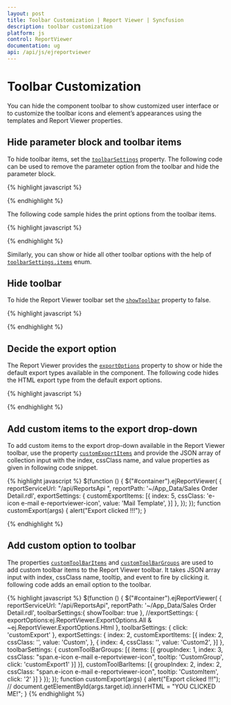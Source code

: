 ```yaml
---
layout: post
title: Toolbar Customization | Report Viewer | Syncfusion
description: toolbar customization
platform: js
control: ReportViewer
documentation: ug
api: /api/js/ejreportviewer
---
```


# Toolbar Customization
You can hide the component toolbar to show customized user interface or to customize the toolbar icons and element’s appearances using the templates and Report Viewer properties.  

## Hide parameter block and toolbar items
To hide toolbar items, set the [`toolbarSettings`](../api/ejreportviewer#members:toolbarsettings) property. The following code can be used to remove the parameter option from the toolbar and hide the parameter block.

{% highlight javascript %}
        <script type="text/javascript">
            $(function () {
                $("#viewer").ejReportViewer({
                    toolbarSettings: {
                        items: ej.ReportViewer.ToolbarItems.All & ~ej.ReportViewer.ToolbarItems.Parameters
                    }
                });
            });
        </script>

{% endhighlight %}

The following code sample hides the print options from the toolbar items.

{% highlight javascript %}
        <script type="text/javascript">
            $(function () {
                $("#viewer").ejReportViewer({
                    toolbarSettings: {
                        items: ej.ReportViewer.ToolbarItems.All & ~ej.ReportViewer.ToolbarItems.Print
                    }
                });
            });
        </script>


{% endhighlight %}

Similarly, you can show or hide all other toolbar options with the help of [`toolbarSettings.items`](../api/ejreportviewer#members:toolbarsettings-items) enum.

## Hide toolbar
To hide the Report Viewer toolbar set the [`showToolbar`](../api/ejreportviewer#members:members:toolbarsettings-showtoolbar) property to false.

{% highlight javascript %}
    <script type="text/javascript">
        .....
        $(function () {
            $("#container").ejReportViewer(
                {
                    reportServiceUrl: "/api/ReportsApi",
                    reportPath: '~/App_Data/Sales Order Detail.rdl',
                    toolbarSettings:{ showToolbar: true },
                });
        });
    </script>

{% endhighlight %}

## Decide the export option
The Report Viewer provides the [`exportOptions`](../api/ejreportviewer#members:members:exportsettings-exportoptions) property to show or hide the default export types available in the component. The following code hides the HTML export type from the default export options. 

{% highlight javascript %}
    <script type="text/javascript">
        ....
        $(function () {
            $("#container").ejReportViewer(
                {
                    reportServiceUrl: "/api/ReportsApi ",
                    reportPath: '~/App_Data/Sales Order Detail.rdl',
                    exportSettings: { exportOptions:ej.ReportViewer.ExportOptions.All & ~ej.ReportViewer.ExportOptions.Html }
                });
        });
    </script>

{% endhighlight %}

## Add custom items to the export drop-down
To add custom items to the export drop-down available in the Report Viewer toolbar, use the property [`customExportItems`](../api/ejreportviewer#members:members:exportsettings-customexportitems) and provide the JSON array of collection input with the index, cssClass name, and value properties as given in following code snippet.

{% highlight javascript %}
            $(function () {
            $("#container").ejReportViewer(
                {
                    reportServiceUrl: "/api/ReportsApi ",
                    reportPath: '~/App_Data/Sales Order Detail.rdl',
                    exportSettings: {
                        customExportItems: [{
                            index: 5,
                            cssClass: 'e-icon e-mail e-reportviewer-icon',
                            value: 'Mail Template',
                        }]
                    },
                });
        });
        function customExport(args) {
            alert("Export clicked !!!");
        }

{% endhighlight %}

## Add custom option to toolbar
The properties [`customToolBarItems`](../api/ejreportviewer#members:members:toolbarsettings-customtoolbaritems) and [`customToolBarGroups`](../api/ejreportviewer#members:members:toolbarsettings-customtoolbargroups) are used to add custom toolbar items to the Report Viewer toolbar. It takes JSON array input with index, cssClass name, tooltip, and event to fire by clicking it. following code adds an email option to the toolbar.

{% highlight javascript %}
            $(function () {
            $("#container").ejReportViewer(
                {
                    reportServiceUrl: "/api/ReportsApi",
                    reportPath: '~/App_Data/Sales Order Detail.rdl',
                    toolbarSettings:{ showToolbar: true },
                    //exportSettings: { exportOptions:ej.ReportViewer.ExportOptions.All & ~ej.ReportViewer.ExportOptions.Html },
                    toolbarSettings: { click: 'customExport' },
                    exportSettings: {
                        index: 2,
                        customExportItems: [{
                            index: 2,
                            cssClass: '',
                            value: 'Custom',
                        },
                        {
                            index: 4,
                            cssClass: '',
                            value: 'Custom2',
                        }]
                    },
                    toolbarSettings: {
                        customToolBarGroups: [{
                            items: [{
                                groupIndex: 1,
                                index: 3,
                                cssClass: "span.e-icon e-mail e-reportviewer-icon",
                                tooltip: 'CustomGroup',
                                click: 'customExport1'
                            }]
                        }],
                        customToolBarItems: [{
                            groupIndex: 2,
                            index: 2,
                            cssClass: "span.e-icon e-mail e-reportviewer-icon",
                            tooltip: 'CustomItem',
                            click: '2'
                        }]
                    }
                });
        });
        function customExport(args) {
            alert("Export clicked !!!");
            // document.getElementById(args.target.id).innerHTML = "YOU CLICKED ME!";
        }
{% endhighlight %}